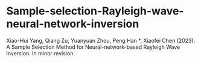 # Sample-selection-Rayleigh-wave-neural-network-inversion
Xiao-Hui Yang, Qiang Zu, Yuanyuan Zhou, Peng Han *, Xiaofei Chen (2023). A Sample Selection Method for Neural-network-based Rayleigh Wave Inversion. In minor revision.
